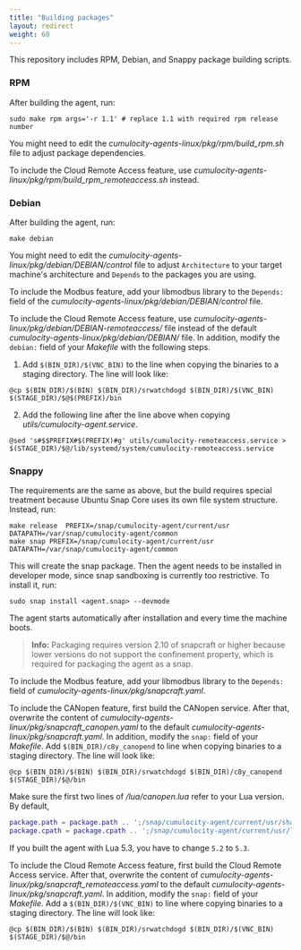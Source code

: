 ```yaml
---
title: "Building packages"
layout: redirect
weight: 60
---
```


This repository includes RPM, Debian, and Snappy package building scripts.

### RPM

After building the agent, run:

```shell
sudo make rpm args='-r 1.1' # replace 1.1 with required rpm release number
```

You might need to edit the *cumulocity-agents-linux/pkg/rpm/build_rpm.sh* file to adjust package dependencies.

To include the Cloud Remote Access feature, use *cumulocity-agents-linux/pkg/rpm/build_rpm_remoteaccess.sh* instead.

### Debian

After building the agent, run:

```shell
make debian
```

You might need to edit the _cumulocity-agents-linux/pkg/debian/DEBIAN/control_ file to adjust `Architecture` to your target machine's architecture and `Depends` to the packages you are using.

To include the Modbus feature, add your libmodbus library to the `Depends:` field of the *cumulocity-agents-linux/pkg/debian/DEBIAN/control* file.

To include the Cloud Remote Access feature, use *cumulocity-agents-linux/pkg/debian/DEBIAN-remoteaccess/* file instead of the default *cumulocity-agents-linux/pkg/debian/DEBIAN/* file. In addition, modify the `debian:` field of your *Makefile* with the following steps.

1. Add `$(BIN_DIR)/$(VNC_BIN)` to the line when copying the binaries to a staging directory. The line will look like:

  ```shell
  @cp $(BIN_DIR)/$(BIN) $(BIN_DIR)/srwatchdogd $(BIN_DIR)/$(VNC_BIN) $(STAGE_DIR)/$@$(PREFIX)/bin
  ```

2. Add the following line after the line above when copying _utils/cumulocity-agent.service_.

  ```shell
  @sed 's#$$PREFIX#$(PREFIX)#g' utils/cumulocity-remoteaccess.service > $(STAGE_DIR)/$@/lib/systemd/system/cumulocity-remoteaccess.service
  ```

### Snappy

The requirements are the same as above, but the build requires special treatment because Ubuntu Snap Core uses its own file system structure. Instead, run:

```shell
make release  PREFIX=/snap/cumulocity-agent/current/usr DATAPATH=/var/snap/cumulocity-agent/common
make snap PREFIX=/snap/cumulocity-agent/current/usr DATAPATH=/var/snap/cumulocity-agent/common
```

This will create the snap package. Then the agent needs to be installed in developer mode, since snap sandboxing is currently too restrictive. To install it, run:

```shell
sudo snap install <agent.snap> --devmode
```

The agent starts automatically after installation and every time the machine boots.

> **Info:** Packaging requires version 2.10 of snapcraft or higher because lower versions do not support the confinement property, which is required for packaging the agent as a snap.

To include the Modbus feature, add your libmodbus library to the `Depends:` field of *cumulocity-agents-linux/pkg/snapcraft.yaml*.

To include the CANopen feature, first build the CANopen service. After that, overwrite the content of *cumulocity-agents-linux/pkg/snapcraft_canopen.yaml* to the default *cumulocity-agents-linux/pkg/snapcraft.yaml*. In addition, modify the `snap:` field of your _Makefile_. Add `$(BIN_DIR)/c8y_canopend` to line when copying binaries to a staging directory. The line will look like:

```shell
@cp $(BIN_DIR)/$(BIN) $(BIN_DIR)/srwatchdogd $(BIN_DIR)/c8y_canopend $(STAGE_DIR)/$@/bin
```

Make sure the first two lines of _/lua/canopen.lua_ refer to your Lua version. By default,

```lua
package.path = package.path .. ';/snap/cumulocity-agent/current/usr/share/lua/5.2/?.lua'
package.cpath = package.cpath .. ';/snap/cumulocity-agent/current/usr/lib/x86_64-linux-gnu/lua/5.2/?.so'
```

If you built the agent with Lua 5.3, you have to change `5.2` to `5.3`.

To include the Cloud Remote Access feature, first build the Cloud Remote Access service. After that, overwrite the content of *cumulocity-agents-linux/pkg/snapcraft_remoteaccess.yaml* to the default *cumulocity-agents-linux/pkg/snapcraft.yaml*. In addition, modify the `snap:` field of your _Makefile_. Add a `$(BIN_DIR)/$(VNC_BIN)` to line where copying binaries to a staging directory. The line will look like:

```shell
@cp $(BIN_DIR)/$(BIN) $(BIN_DIR)/srwatchdogd $(BIN_DIR)/$(VNC_BIN) $(STAGE_DIR)/$@/bin
```
